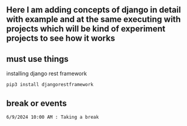 ## Here I am adding concepts of django in detail with example and at the same executing with projects which will be kind of experiment projects to see how it works

## must use things

installing django rest framework
```text
pip3 install djangorestframework 
```

## break or events
```text
6/9/2024 10:00 AM : Taking a break
```
